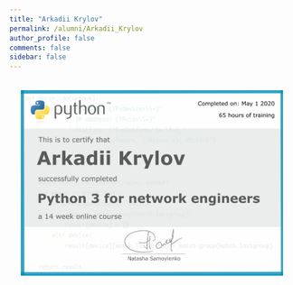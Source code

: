 ```yaml
---
title: "Arkadii Krylov"
permalink: /alumni/Arkadii_Krylov
author_profile: false
comments: false
sidebar: false
---
```


<div style="padding: 20px;">
  <img src="https://raw.githubusercontent.com/pyneng/pyneng.github.io/master/alumni/Arkadii_Krylov.png" alt="Python for network engineers">
</div>

